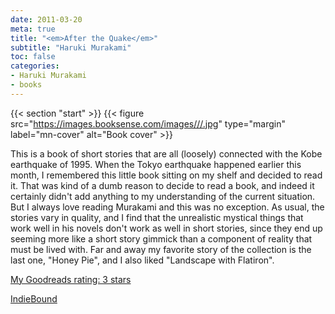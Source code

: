 ```yaml
---
date: 2011-03-20
meta: true
title: "<em>After the Quake</em>"
subtitle: "Haruki Murakami"
toc: false
categories:
- Haruki Murakami
- books
---
```


{{< section "start" >}}
{{< figure src="https://images.booksense.com/images///.jpg" type="margin" label="mn-cover" alt="Book cover" >}}

This is a book of short stories that are all (loosely) connected with the Kobe earthquake of 1995. When the Tokyo earthquake happened earlier this month, I remembered this little book sitting on my shelf and decided to read it. That was kind of a dumb reason to decide to read a book, and indeed it certainly didn't add anything to my understanding of the current situation. But I always love reading Murakami and this was no exception. As usual, the stories vary in quality, and I find that the unrealistic mystical things that work well in his novels don't work as well in short stories, since they end up seeming more like a short story gimmick than a component of reality that must be lived with. Far and away my favorite story of the collection is the last one, "Honey Pie", and I also liked "Landscape with Flatiron".

[My Goodreads rating: 3 stars](https://www.goodreads.com/review/show/155385938)  

[IndieBound](https://www.indiebound.org/book/)
